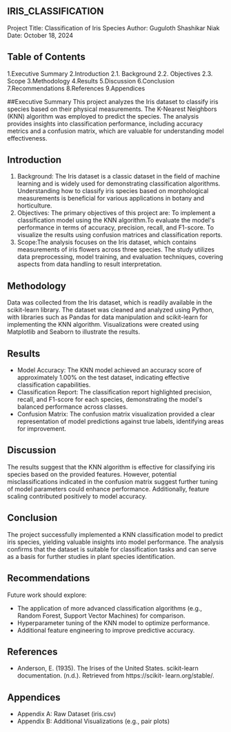 ## IRIS_CLASSIFICATION

Project Title: Classification of Iris Species
Author: Guguloth Shashikar Niak
Date: October 18, 2024

## Table of Contents
1.Executive Summary
2.Introduction
 2.1. Background
 2.2. Objectives
 2.3. Scope
3.Methodology
4.Results
5.Discussion
6.Conclusion
7.Recommendations
8.References
9.Appendices

##Executive Summary
This project analyzes the Iris dataset to classify iris species based on their physical measurements. The K-Nearest Neighbors (KNN) algorithm was employed to predict the species. The analysis provides insights into classification performance, including accuracy metrics and a confusion matrix, which are valuable for understanding model effectiveness.

## Introduction
1. Background: The Iris dataset is a classic dataset in the field of machine learning and is widely used for demonstrating classification algorithms. Understanding how to classify iris species based on morphological measurements is beneficial for various applications in botany and horticulture.
2. Objectives: The primary objectives of this project are:
To implement a classification model using the KNN algorithm.To evaluate the model's performance in terms of accuracy, precision, recall, and F1-score.
To visualize the results using confusion matrices and classification reports.
3. Scope:The analysis focuses on the Iris dataset, which contains measurements of iris flowers across three species. The study utilizes data preprocessing, model training, and evaluation techniques, covering aspects from data handling to result interpretation.

## Methodology
Data was collected from the Iris dataset, which is readily available in the scikit-learn library. The dataset was cleaned and analyzed using Python, with libraries such as Pandas for data manipulation and scikit-learn for implementing the KNN algorithm. Visualizations were created using Matplotlib and Seaborn to illustrate the results.

## Results
- Model Accuracy: The KNN model achieved an accuracy score of approximately 1.00% on the test dataset, indicating effective classification capabilities.
- Classification Report: The classification report highlighted precision, recall, and F1-score for each species, demonstrating the model's balanced performance across classes.
- Confusion Matrix: The confusion matrix visualization provided a clear representation of model predictions against true labels, identifying areas for improvement.

## Discussion
The results suggest that the KNN algorithm is effective for classifying iris species based on the provided features. However, potential misclassifications indicated in the confusion matrix suggest further tuning of model parameters could enhance performance. Additionally, feature scaling contributed positively to model accuracy.

## Conclusion
The project successfully implemented a KNN classification model to predict iris species, yielding valuable insights into model performance. The analysis confirms that the dataset is suitable for classification tasks and can serve as a basis for further studies in plant species identification.

## Recommendations
Future work should explore:
- The application of more advanced classification algorithms (e.g., Random Forest, Support Vector Machines) for comparison.
- Hyperparameter tuning of the KNN model to optimize performance.
- Additional feature engineering to improve predictive accuracy.
## References
- Anderson, E. (1935). The Irises of the United States.
  scikit-learn documentation. (n.d.). Retrieved from https://scikit-    learn.org/stable/.

## Appendices
- Appendix A: Raw Dataset (iris.csv)
- Appendix B: Additional Visualizations (e.g., pair plots)
